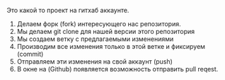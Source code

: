 Это какой то проект на гитхаб аккаунте.


1. Делаем форк (fork) интересующего нас репозитория.
2. Мы делаем git clone для нашей версии этого репозитория
3. Мы создаем ветку с предлагаемыми изменениями
4. Производим все изменения только в этой ветке и фиксируем (commit)
5. Отправляем эти изменения на свой аккаунт (push)
6. В окне на (Github) появляется возможность отправить pull reqest.
